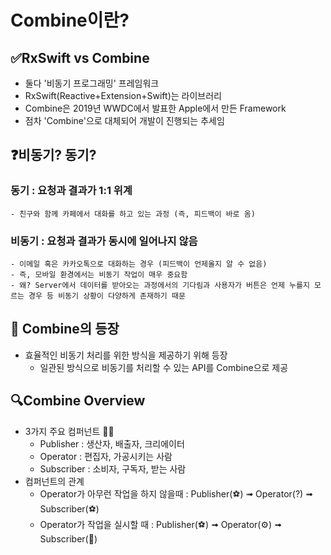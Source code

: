 # Combine이란?

## ✅RxSwift vs Combine
- 둘다 '비동기 프로그래밍' 프레임워크
- RxSwift(Reactive+Extension+Swift)는 라이브러리
- Combine은 2019년 WWDC에서 발표한 Apple에서 만든 Framework
- 점차 'Combine'으로 대체되어 개발이 진행되는 추세임


## ❓비동기? 동기? 

### 동기 : 요청과 결과가 1:1 위계
    - 친구와 함께 카페에서 대화를 하고 있는 과정 (즉, 피드백이 바로 옴)
### 비동기 : 요청과 결과가 동시에 일어나지 않음
    - 이메일 혹은 카카오톡으로 대화하는 경우 (피드백이 언제올지 알 수 없음)
    - 즉, 모바일 환경에서는 비동기 작업이 매우 중요함
    - 왜? Server에서 데이터를 받아오는 과정에서의 기다림과 사용자가 버튼은 언제 누를지 모르는 경우 등 비동기 상황이 다양하게 존재하기 때문


## 🤩 Combine의 등장
- 효율적인 비동기 처리를 위한 방식을 제공하기 위해 등장
    - 일관된 방식으로 비동기를 처리할 수 있는 API를 Combine으로 제공 


## 🔍Combine Overview
- 3가지 주요 컴퍼넌트 👋🏻
    - Publisher : 생산자, 배출자, 크리에이터
    - Operator : 편집자, 가공시키는 사람
    - Subscriber : 소비자, 구독자, 받는 사람
- 컴퍼넌트의 관계
    - Operator가 아무런 작업을 하지 않을때 : Publisher(⚽️) ➟ Operator(?) ➟ Subscriber(⚽️)
    - Operator가 작업을 실시할 때 : Publisher(⚽️) ➟ Operator(⚙️) ➟ Subscriber(🏀)
